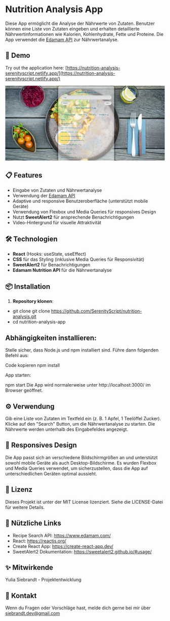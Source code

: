 # Nutrition Analysis App

Diese App ermöglicht die Analyse der Nährwerte von Zutaten. Benutzer können eine Liste von Zutaten eingeben und erhalten detaillierte Nährwertinformationen wie Kalorien, Kohlenhydrate, Fette und Proteine. Die App verwendet die [Edamam API](https://developer.edamam.com/edamam-nutrition-api) zur Nährwertanalyse.

## 🚀 Demo

Try out the application here: [https://nutrition-analysis-serenityscript.netlify.app/](https://nutrition-analysis-serenityscript.netlify.app/)

[![Nutrition Analysis](src/demo.png)](https://nutrition-analysis-serenityscript.netlify.app/)

## 📋 Features

- Eingabe von Zutaten und Nährwertanalyse
- Verwendung der [Edamam API](https://developer.edamam.com/edamam-nutrition-api)
- Adaptive und responsive Benutzeroberfläche (unterstützt mobile Geräte)
- Verwendung von Flexbox und Media Queries für responsives Design
- Nutzt **SweetAlert2** für ansprechende Benachrichtigungen
- Video-Hintergrund für visuelle Attraktivität

## 🛠️ Technologien

- **React** (Hooks: useState, useEffect)
- **CSS** für das Styling (inklusive Media Queries für Responsivität)
- **SweetAlert2** für Benachrichtigungen
- **Edamam Nutrition API** für die Nährwertanalyse


## 📦 Installation

1. **Repository klonen**:

  - git clone git clone https://github.com/SerenityScript/nutrition-analysis.git
  - cd nutrition-analysis-app

## Abhängigkeiten installieren:

Stelle sicher, dass Node.js und npm installiert sind. Führe dann folgenden Befehl aus:


Code kopieren
npm install

App starten:

npm start
Die App wird normalerweise unter http://localhost:3000/ im Browser geöffnet.

## ⚙️ Verwendung
Gib eine Liste von Zutaten im Textfeld ein (z. B. 1 Apfel, 1 Teelöffel Zucker).
Klicke auf den "Search" Button, um die Nährwertanalyse zu starten.
Die Nährwerte werden unterhalb des Eingabefeldes angezeigt.

## 📱 Responsives Design
Die App passt sich an verschiedene Bildschirmgrößen an und unterstützt sowohl mobile Geräte als auch Desktop-Bildschirme. Es wurden Flexbox und Media Queries verwendet, um sicherzustellen, dass die App auf unterschiedlichen Geräten optimal aussieht.

## 📄 Lizenz
Dieses Projekt ist unter der MIT License lizenziert. Siehe die LICENSE-Datei für weitere Details.

## 🔗 Nützliche Links
* Recipe Search API: https://www.edamam.com/
* React: https://reactjs.org/
* Create React App: https://create-react-app.dev/
* SweetAlert2 Dokumentation: https://sweetalert2.github.io/#usage/

## ✨ Mitwirkende
Yulia Siebrandt - Projektentwicklung

## 📧 Kontakt
Wenn du Fragen oder Vorschläge hast, melde dich gerne bei mir über [siebrandt.dev@gmail.com](mailto:siebrandt.dev@gmail.com)


